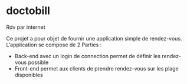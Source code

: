 # doctobill
Rdv par internet

Ce projet a pour objet de fournir une application simple de rendez-vous.
<br/>L'application se compose de 2 Parties :
<ul>
<li>Back-end avec un login de connection permet de définir les rendez-vous possible</li>
<li>Front-end permet aux clients de prendre rendez-vous sur les plage disponibles</li>
</ul>
